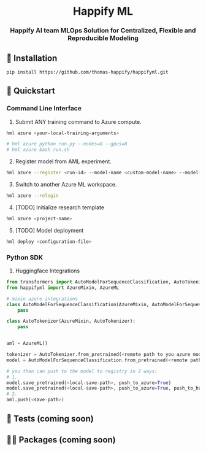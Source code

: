 <div align="center">

# Happify ML

<h3 align="center">
    <p>Happify AI team MLOps Solution for Centralized, Flexible and Reproducible Modeling</p>
</h3>


</div>

## 🐳 Installation
```
pip install https://github.com/thomas-happify/happifyml.git
```

## 🚀 Quickstart

### Command Line Interface

1. Submit ANY training command to Azure compute.
```bash
hml azure <your-local-training-arguments>

# hml azure python run.py --nodes=8 --gpus=8
# hml azure bash run.sh
```

2. Register model from AML experiment.
```bash
hml azure --register <run-id> --model-name <custom-model-name> --model-path <model-remote-path-on-azure>
```

3. Switch to another Azure ML workspace.
```bash
hml azure --relogin
```

4. [TODO] Initialize research template
```bash
hml azure <project-name>
```

5. [TODO] Model deployment
```bash
hml deploy <configuration-file>
```

### Python SDK
1. Huggingface Integrations
```python
from transformers import AutoModelForSequenceClassification, AutoTokenizer
from happifyml import AzureMixin, AzureML

# mixin azure integrations
class AutoModelForSequenceClassification(AzureMixin, AutoModelForSequenceClassification):
    pass

class AutoTokenizer(AzureMixin, AutoTokenizer):
    pass


aml = AzureML()

tokenizer = AutoTokenizer.from_pretrained(<remote path to you azure model>, workspace=aml.workspace)
model = AutoModelForSequenceClassification.from_pretrained(<remote path to you azure model>, workspace=aml.workspace)

# you then can push to the model to registry in 2 ways:
# 1.
model.save_pretrained(<local-save-path>, push_to_azure=True)
model.save_pretrained(<local-save-path>, push_to_azure=True, push_to_hub=True) # you can push to 2 places as well
# 2.
aml.push(<save-path>)

```


## 🧪 Tests (coming soon)

## 🧑‍💻 Packages (coming soon)
